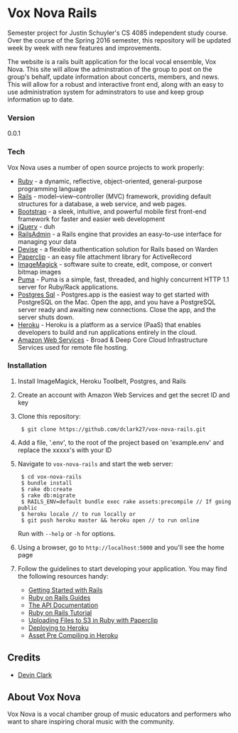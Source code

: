 # Vox Nova Rails
Semester project for Justin Schuyler's CS 4085 independent study course. Over the course of the Spring 2016 semester, this repository will be updated week by week with new features and improvements. 

The website is a rails built application for the local vocal ensemble, Vox Nova. This site will allow the adminstration of the group to post on the group's behalf, update information about concerts, members, and news. This will allow for a robust and interactive front end, along with an easy to use administration system for adminstrators to use and keep group information up to date.

### Version
0.0.1

### Tech

Vox Nova uses a number of open source projects to work properly:

* [Ruby](https://www.ruby-lang.org/en/) - a dynamic, reflective, object-oriented, general-purpose programming language
* [Rails](http://rubyonrails.org) - model–view–controller (MVC) framework, providing default structures for a database, a web service, and web pages.
* [Bootstrap](http://getbootstrap.com) - a sleek, intuitive, and powerful mobile first front-end framework for faster and easier web development
* [jQuery](https://jquery.com) - duh
* [RailsAdmin](https://github.com/sferik/rails_admin) - a Rails engine that provides an easy-to-use interface for managing your data
* [Devise](https://github.com/plataformatec/devise) - a flexible authentication solution for Rails based on Warden
* [Paperclip](https://github.com/thoughtbot/paperclip) - an easy file attachment library for ActiveRecord
* [ImageMagick](http://www.imagemagick.org/script/index.php) - software suite to create, edit, compose, or convert bitmap images
* [Puma](https://github.com/puma/puma) - Puma is a simple, fast, threaded, and highly concurrent HTTP 1.1 server for Ruby/Rack applications.
* [Postgres Sql](http://postgresapp.com/) - Postgres.app is the easiest way to get started with PostgreSQL on the Mac. Open the app, and you have a PostgreSQL server ready and awaiting new connections. Close the app, and the server shuts down.
* [Heroku](https://heroku.com/) - Heroku is a platform as a service (PaaS) that enables developers to build and run applications entirely in the cloud.
* [Amazon Web Services](aws.amazon.com) - Broad & Deep Core Cloud Infrastructure Services used for remote file hosting.

### Installation

1. Install ImageMagick, Heroku Toolbelt, Postgres, and Rails

2. Create an account with Amazon Web Services and get the secret ID and key

3. Clone this repository:

        $ git clone https://github.com/dclark27/vox-nova-rails.git

4. Add a file, '.env', to the root of the project based on 'example.env' and replace the xxxxx's with your ID

5. Navigate  to `vox-nova-rails` and start the web server:

        $ cd vox-nova-rails
        $ bundle install
        $ rake db:create
        $ rake db:migrate
        $ RAILS_ENV=default bundle exec rake assets:precompile // If going public
        $ heroku locale // to run locally or 
        $ git push heroku master && heroku open // to run online

   Run with `--help` or `-h` for options.

6. Using a browser, go to `http://localhost:5000` and you'll see the home page

7. Follow the guidelines to start developing your application. You may find
   the following resources handy:
    * [Getting Started with Rails](http://guides.rubyonrails.org/getting_started.html)
    * [Ruby on Rails Guides](http://guides.rubyonrails.org)
    * [The API Documentation](http://api.rubyonrails.org)
    * [Ruby on Rails Tutorial](http://www.railstutorial.org/book)
    * [Uploading Files to S3 in Ruby with Paperclip](https://www.google.com/webhp?sourceid=chrome-instant&ion=1&espv=2&ie=UTF-8#q=heroku+paperclip)
    * [Deploying to Heroku](https://devcenter.heroku.com/articles/getting-started-with-rails4#deploy-your-application-to-heroku)
    * [Asset Pre Compiling in Heroku](https://devcenter.heroku.com/articles/rails-asset-pipeline)

## Credits
* [Devin Clark](https://github.com/dclark27)

## About Vox Nova
Vox Nova is a vocal chamber group of music educators and performers who want to share inspiring choral music with the community.